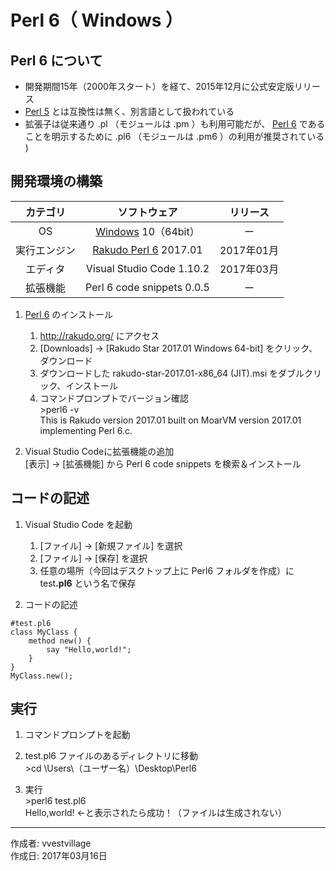 # Perl 6（ Windows ）

## Perl 6 について

* 開発期間15年（2000年スタート）を経て、2015年12月に公式安定版リリース
* [Perl 5](https://github.com/vvestvillage/HelloWorld/blob/master/languages/Perl/README.md) とは互換性は無く、別言語として扱われている
* 拡張子は従来通り .pl （モジュールは .pm ）も利用可能だが、 [Perl 6](https://ja.wikipedia.org/wiki/Perl_6) であることを明示するために .pl6 （モジュールは .pm6 ）の利用が推奨されている 
)

## 開発環境の構築

|カテゴリ|ソフトウェア|リリース|
|:--:|:--:|:--:|
|OS|[Windows](https://ja.wikipedia.org/wiki/Microsoft_Windows) 10（64bit）|ー|
|実行エンジン|[Rakudo Perl 6](https://en.wikipedia.org/wiki/Rakudo_Perl_6) 2017.01|2017年01月|
|エディタ|Visual Studio Code 1.10.2|2017年03月|
|拡張機能|Perl 6 code snippets 0.0.5|ー|

1. [Perl 6](https://ja.wikipedia.org/wiki/Perl_6) のインストール
    1. http://rakudo.org/ にアクセス
    1. [Downloads] → [Rakudo Star 2017.01 Windows 64-bit] をクリック、ダウンロード
    1. ダウンロードした rakudo-star-2017.01-x86_64 (JIT).msi をダブルクリック、インストール
    1. コマンドプロンプトでバージョン確認  
        \>perl6 -v  
        This is Rakudo version 2017.01 built on MoarVM version 2017.01  
        implementing Perl 6.c.

1. Visual Studio Codeに拡張機能の追加  
    [表示] → [拡張機能] から Perl 6 code snippets を検索＆インストール

## コードの記述

1. Visual Studio Code を起動
    1. [ファイル] → [新規ファイル] を選択
    1. [ファイル] → [保存] を選択
    1. 任意の場所（今回はデスクトップ上に Perl6 フォルダを作成）に test<b>.pl6</b> という名で保存  

1. コードの記述
```
#test.pl6
class MyClass {
    method new() {
        say "Hello,world!";
    }
}
MyClass.new();
```

## 実行

1. コマンドプロンプトを起動

1. test.pl6 ファイルのあるディレクトリに移動  
\>cd \Users\（ユーザー名）\Desktop\Perl6

1. 実行  
\>perl6 test.pl6  
Hello,world! ←と表示されたら成功！（ファイルは生成されない）

***
作成者: vvestvillage  
作成日: 2017年03月16日